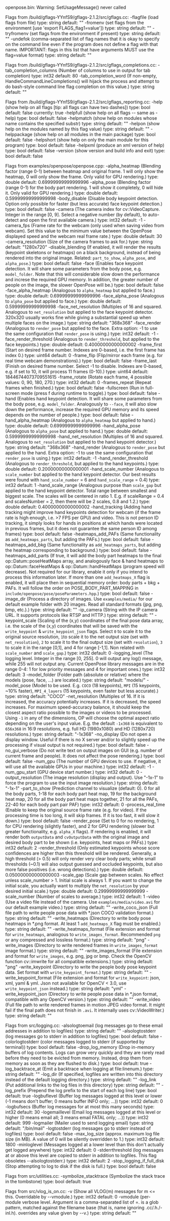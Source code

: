 openpose.bin: Warning: SetUsageMessage() never called

  Flags from /build/gflags-YYnfS9/gflags-2.1.2/src/gflags.cc:
    -flagfile (load flags from file) type: string default: ""
    -fromenv (set flags from the environment [use 'export FLAGS_flag1=value'])
      type: string default: ""
    -tryfromenv (set flags from the environment if present) type: string
      default: ""
    -undefok (comma-separated list of flag names that it is okay to specify on
      the command line even if the program does not define a flag with that
      name.  IMPORTANT: flags in this list that have arguments MUST use the
      flag=value format) type: string default: ""

  Flags from /build/gflags-YYnfS9/gflags-2.1.2/src/gflags_completions.cc:
    -tab_completion_columns (Number of columns to use in output for tab
      completion) type: int32 default: 80
    -tab_completion_word (If non-empty, HandleCommandLineCompletions() will
      hijack the process and attempt to do bash-style command line flag
      completion on this value.) type: string default: ""

  Flags from /build/gflags-YYnfS9/gflags-2.1.2/src/gflags_reporting.cc:
    -help (show help on all flags [tip: all flags can have two dashes])
      type: bool default: false currently: true
    -helpfull (show help on all flags -- same as -help) type: bool
      default: false
    -helpmatch (show help on modules whose name contains the specified substr)
      type: string default: ""
    -helpon (show help on the modules named by this flag value) type: string
      default: ""
    -helppackage (show help on all modules in the main package) type: bool
      default: false
    -helpshort (show help on only the main module for this program) type: bool
      default: false
    -helpxml (produce an xml version of help) type: bool default: false
    -version (show version and build info and exit) type: bool default: false



  Flags from examples/openpose/openpose.cpp:
    -alpha_heatmap (Blending factor (range 0-1) between heatmap and original
      frame. 1 will only show the heatmap, 0 will only show the frame. Only
      valid for GPU rendering.) type: double default: 0.69999999999999996
    -alpha_pose (Blending factor (range 0-1) for the body part rendering. 1
      will show it completely, 0 will hide it. Only valid for GPU rendering.)
      type: double default: 0.59999999999999998
    -body_disable (Disable body keypoint detection. Option only possible for
      faster (but less accurate) face keypoint detection.) type: bool
      default: false
    -camera (The camera index for cv::VideoCapture. Integer in the range [0,
      9]. Select a negative number (by default), to auto-detect and open the
      first available camera.) type: int32 default: -1
    -camera_fps (Frame rate for the webcam (only used when saving video from
      webcam). Set this value to the minimum value between the OpenPose
      displayed speed and the webcam real frame rate.) type: double default: 30
    -camera_resolution (Size of the camera frames to ask for.) type: string
      default: "1280x720"
    -disable_blending (If enabled, it will render the results (keypoint
      skeletons or heatmaps) on a black background, instead of being rendered
      into the original image. Related: `part_to_show`, `alpha_pose`, and
      `alpha_pose`.) type: bool default: false
    -face (Enables face keypoint detection. It will share some parameters from
      the body pose, e.g. `model_folder`. Note that this will considerable slow
      down the performance and increse the required GPU memory. In addition,
      the greater number of people on the image, the slower OpenPose will be.)
      type: bool default: false
    -face_alpha_heatmap (Analogous to `alpha_heatmap` but applied to face.)
      type: double default: 0.69999999999999996
    -face_alpha_pose (Analogous to `alpha_pose` but applied to face.)
      type: double default: 0.59999999999999998
    -face_net_resolution (Multiples of 16 and squared. Analogous to
      `net_resolution` but applied to the face keypoint detector. 320x320
      usually works fine while giving a substantial speed up when multiple
      faces on the image.) type: string default: "368x368"
    -face_render (Analogous to `render_pose` but applied to the face. Extra
      option: -1 to use the same configuration that `render_pose` is using.)
      type: int32 default: -1
    -face_render_threshold (Analogous to `render_threshold`, but applied to the
      face keypoints.) type: double default: 0.40000000000000002
    -frame_first (Start on desired frame number. Indexes are 0-based, i.e. the
      first frame has index 0.) type: uint64 default: 0
    -frame_flip (Flip/mirror each frame (e.g. for real time webcam
      demonstrations).) type: bool default: false
    -frame_last (Finish on desired frame number. Select -1 to disable. Indexes
      are 0-based, e.g. if set to 10, it will process 11 frames (0-10).)
      type: uint64 default: 18446744073709551615
    -frame_rotate (Rotate each frame, 4 possible values: 0, 90, 180, 270.)
      type: int32 default: 0
    -frames_repeat (Repeat frames when finished.) type: bool default: false
    -fullscreen (Run in full-screen mode (press f during runtime to toggle).)
      type: bool default: false
    -hand (Enables hand keypoint detection. It will share some parameters from
      the body pose, e.g. `model_folder`. Analogously to `--face`, it will also
      slow down the performance, increase the required GPU memory and its speed
      depends on the number of people.) type: bool default: false
    -hand_alpha_heatmap (Analogous to `alpha_heatmap` but applied to hand.)
      type: double default: 0.69999999999999996
    -hand_alpha_pose (Analogous to `alpha_pose` but applied to hand.)
      type: double default: 0.59999999999999998
    -hand_net_resolution (Multiples of 16 and squared. Analogous to
      `net_resolution` but applied to the hand keypoint detector.) type: string
      default: "368x368"
    -hand_render (Analogous to `render_pose` but applied to the hand. Extra
      option: -1 to use the same configuration that `render_pose` is using.)
      type: int32 default: -1
    -hand_render_threshold (Analogous to `render_threshold`, but applied to the
      hand keypoints.) type: double default: 0.20000000000000001
    -hand_scale_number (Analogous to `scale_number` but applied to the hand
      keypoint detector. Our best results were found with `hand_scale_number` =
      6 and `hand_scale_range` = 0.4) type: int32 default: 1
    -hand_scale_range (Analogous purpose than `scale_gap` but applied to the
      hand keypoint detector. Total range between smallest and biggest scale.
      The scales will be centered in ratio 1. E.g. if scaleRange = 0.4 and
      scalesNumber = 2, then there will be 2 scales, 0.8 and 1.2.) type: double
      default: 0.40000000000000002
    -hand_tracking (Adding hand tracking might improve hand keypoints detection
      for webcam (if the frame rate is high enough, i.e. >7 FPS per GPU) and
      video. This is not person ID tracking, it simply looks for hands in
      positions at which hands were located in previous frames, but it does not
      guarantee the same person ID among frames) type: bool default: false
    -heatmaps_add_PAFs (Same functionality as `add_heatmaps_parts`, but adding
      the PAFs.) type: bool default: false
    -heatmaps_add_bkg (Same functionality as `add_heatmaps_parts`, but adding
      the heatmap corresponding to background.) type: bool default: false
    -heatmaps_add_parts (If true, it will add the body part heatmaps to the
      final op::Datum::poseHeatMaps array, and analogously face & hand heatmaps
      to op::Datum::faceHeatMaps & op::Datum::handHeatMaps (program speed will
      decrease). Not required for our library, enable it only if you intend to
      process this information later. If more than one `add_heatmaps_X` flag is
      enabled, it will place then in sequential memory order: body parts + bkg
      + PAFs. It will follow the order on POSE_BODY_PART_MAPPING in
      `include/openpose/pose/poseParameters.hpp`.) type: bool default: false
    -image_dir (Process a directory of images. Use `examples/media/` for our
      default example folder with 20 images. Read all standard formats (jpg,
      png, bmp, etc.).) type: string default: ""
    -ip_camera (String with the IP camera URL. It supports protocols like RTSP
      and HTTP.) type: string default: ""
    -keypoint_scale (Scaling of the (x,y) coordinates of the final pose data
      array, i.e. the scale of the (x,y) coordinates that will be saved with
      the `write_keypoint` & `write_keypoint_json` flags. Select `0` to scale
      it to the original source resolution, `1`to scale it to the net output
      size (set with `net_resolution`), `2` to scale it to the final output
      size (set with `resolution`), `3` to scale it in the range [0,1], and 4
      for range [-1,1]. Non related with `scale_number` and `scale_gap`.)
      type: int32 default: 0
    -logging_level (The logging level. Integer in the range [0, 255]. 0 will
      output any log() message, while 255 will not output any. Current OpenPose
      library messages are in the range 0-4: 1 for low priority messages and 4
      for important ones.) type: int32 default: 3
    -model_folder (Folder path (absolute or relative) where the models (pose,
      face, ...) are located.) type: string default: "models/"
    -model_pose (Model to be used. E.g. `COCO` (18 keypoints), `MPI` (15
      keypoints, ~10% faster), `MPI_4_layers` (15 keypoints, even faster but
      less accurate).) type: string default: "COCO"
    -net_resolution (Multiples of 16. If it is increased, the accuracy
      potentially increases. If it is decreased, the speed increases. For
      maximum speed-accuracy balance, it should keep the closest aspect ratio
      possible to the images or videos to be processed. Using `-1` in any of
      the dimensions, OP will choose the optimal aspect ratio depending on the
      user's input value. E.g. the default `-1x368` is equivalent to `656x368`
      in 16:9 resolutions, e.g. full HD (1980x1080) and HD (1280x720)
      resolutions.) type: string default: "-1x368"
    -no_display (Do not open a display window. Useful if there is no X server
      and/or to slightly speed up the processing if visual output is not
      required.) type: bool default: false
    -no_gui_verbose (Do not write text on output images on GUI (e.g. number of
      current frame and people). It does not affect the pose rendering.)
      type: bool default: false
    -num_gpu (The number of GPU devices to use. If negative, it will use all
      the available GPUs in your machine.) type: int32 default: -1
    -num_gpu_start (GPU device start number.) type: int32 default: 0
    -output_resolution (The image resolution (display and output). Use "-1x-1"
      to force the program to use the input image resolution.) type: string
      default: "-1x-1"
    -part_to_show (Prediction channel to visualize (default: 0). 0 for all the
      body parts, 1-18 for each body part heat map, 19 for the background heat
      map, 20 for all the body part heat maps together, 21 for all the PAFs,
      22-40 for each body part pair PAF) type: int32 default: 0
    -process_real_time (Enable to keep the original source frame rate (e.g. for
      video). If the processing time is too long, it will skip frames. If it is
      too fast, it will slow it down.) type: bool default: false
    -render_pose (Set to 0 for no rendering, 1 for CPU rendering (slightly
      faster), and 2 for GPU rendering (slower but greater functionality, e.g.
      `alpha_X` flags). If rendering is enabled, it will render both
      `outputData` and `cvOutputData` with the original image and desired body
      part to be shown (i.e. keypoints, heat maps or PAFs).) type: int32
      default: 2
    -render_threshold (Only estimated keypoints whose score confidences are
      higher than this threshold will be rendered. Generally, a high threshold
      (> 0.5) will only render very clear body parts; while small thresholds
      (~0.1) will also output guessed and occluded keypoints, but also more
      false positives (i.e. wrong detections).) type: double
      default: 0.050000000000000003
    -scale_gap (Scale gap between scales. No effect unless scale_number > 1.
      Initial scale is always 1. If you want to change the initial scale, you
      actually want to multiply the `net_resolution` by your desired initial
      scale.) type: double default: 0.29999999999999999
    -scale_number (Number of scales to average.) type: int32 default: 1
    -video (Use a video file instead of the camera. Use
      `examples/media/video.avi` for our default example video.) type: string
      default: ""
    -write_coco_json (Full file path to write people pose data with *.json COCO
      validation format.) type: string default: ""
    -write_heatmaps (Directory to write body pose heatmaps in *.png format. At
      least 1 `add_heatmaps_X` flag must be enabled.) type: string default: ""
    -write_heatmaps_format (File extension and format for `write_heatmaps`,
      analogous to `write_images_format`. Recommended `png` or any compressed
      and lossless format.) type: string default: "png"
    -write_images (Directory to write rendered frames in `write_images_format`
      image format.) type: string default: ""
    -write_images_format (File extension and format for `write_images`, e.g.
      png, jpg or bmp. Check the OpenCV function cv::imwrite for all compatible
      extensions.) type: string default: "png"
    -write_keypoint (Directory to write the people body pose keypoint data. Set
      format with `write_keypoint_format`.) type: string default: ""
    -write_keypoint_format (File extension and format for `write_keypoint`:
      json, xml, yaml & yml. Json not available for OpenCV < 3.0, use
      `write_keypoint_json` instead.) type: string default: "yml"
    -write_keypoint_json (Directory to write people pose data in *.json format,
      compatible with any OpenCV version.) type: string default: ""
    -write_video (Full file path to write rendered frames in motion JPEG video
      format. It might fail if the final path does not finish in `.avi`. It
      internally uses cv::VideoWriter.) type: string default: ""



  Flags from src/logging.cc:
    -alsologtoemail (log messages go to these email addresses in addition to
      logfiles) type: string default: ""
    -alsologtostderr (log messages go to stderr in addition to logfiles)
      type: bool default: false
    -colorlogtostderr (color messages logged to stderr (if supported by
      terminal)) type: bool default: false
    -drop_log_memory (Drop in-memory buffers of log contents. Logs can grow
      very quickly and they are rarely read before they need to be evicted from
      memory. Instead, drop them from memory as soon as they are flushed to
      disk.) type: bool default: true
    -log_backtrace_at (Emit a backtrace when logging at file:linenum.)
      type: string default: ""
    -log_dir (If specified, logfiles are written into this directory instead of
      the default logging directory.) type: string default: ""
    -log_link (Put additional links to the log files in this directory)
      type: string default: ""
    -log_prefix (Prepend the log prefix to the start of each log line)
      type: bool default: true
    -logbuflevel (Buffer log messages logged at this level or lower (-1 means
      don't buffer; 0 means buffer INFO only; ...)) type: int32 default: 0
    -logbufsecs (Buffer log messages for at most this many seconds) type: int32
      default: 30
    -logemaillevel (Email log messages logged at this level or higher (0 means
      email all; 3 means email FATAL only; ...)) type: int32 default: 999
    -logmailer (Mailer used to send logging email) type: string
      default: "/bin/mail"
    -logtostderr (log messages go to stderr instead of logfiles) type: bool
      default: false
    -max_log_size (approx. maximum log file size (in MB). A value of 0 will be
      silently overridden to 1.) type: int32 default: 1800
    -minloglevel (Messages logged at a lower level than this don't actually get
      logged anywhere) type: int32 default: 0
    -stderrthreshold (log messages at or above this level are copied to stderr
      in addition to logfiles.  This flag obsoletes --alsologtostderr.)
      type: int32 default: 2
    -stop_logging_if_full_disk (Stop attempting to log to disk if the disk is
      full.) type: bool default: false

  Flags from src/utilities.cc:
    -symbolize_stacktrace (Symbolize the stack trace in the tombstone)
      type: bool default: true

  Flags from src/vlog_is_on.cc:
    -v (Show all VLOG(m) messages for m <= this. Overridable by --vmodule.)
      type: int32 default: 0
    -vmodule (per-module verbose level. Argument is a comma-separated list of
      <module name>=<log level>. <module name> is a glob pattern, matched
      against the filename base (that is, name ignoring .cc/.h./-inl.h). <log
      level> overrides any value given by --v.) type: string default: ""
